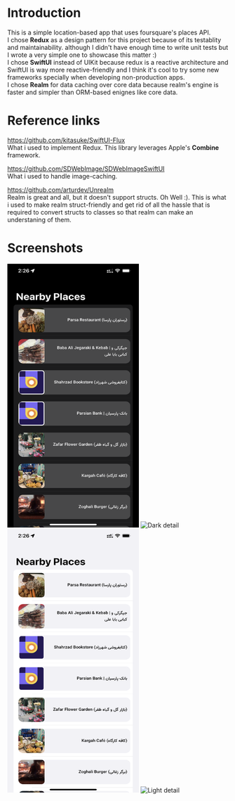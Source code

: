 # Introduction

This is a simple location-based app that uses foursquare's places API.
<br>
I chose **Redux** as a design pattern for this project because of its testablity and maintainability. although I didn't have enough time to write unit tests but I wrote a very simple one to showcase this matter :) 
<br>
I chose **SwiftUI** instead of UIKit because redux is a reactive architecture and SwiftUI is way more reactive-friendly and I think it's cool to try some new frameworks specially when developing non-production apps.
<br>
I chose **Realm** for data caching over core data because realm's engine is faster and simpler than ORM-based enignes like core data.


# Reference links

https://github.com/kitasuke/SwiftUI-Flux
<br>
What i used to implement Redux. This library leverages Apple's **Combine** framework.


https://github.com/SDWebImage/SDWebImageSwiftUI
<br>
What i used to handle image-caching.


https://github.com/arturdev/Unrealm
<br>
Realm is great and all, but it doesn't support structs. Oh Well :). This is what i used to make realm struct-friendly and get rid of all the hassle that is required to convert structs to classes so that realm can make an understaning of them.


# Screenshots

<img src="/Screenshots/IMG_9250.PNG" alt="Dark home" title="Dark home" width="300" height="600">
<img src="/Screenshots/IMG_9254.PNG" alt="Dark detail" title="Dark Detail" width="300" height="600">
<br>
<img src="/Screenshots/IMG_9251.PNG" alt="Light home" title="Light home" width="300" height="600">
<img src="/Screenshots/IMG_9252.PNG" alt="Light detail" title="Light detail" width="300" height="600">




